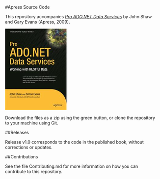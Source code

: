 #Apress Source Code

This repository accompanies [*Pro ADO.NET Data Services*](http://www.apress.com/9781430216148) by John Shaw and Gary Evans (Apress, 2009).

![Cover image](9781430216148.jpg)

Download the files as a zip using the green button, or clone the repository to your machine using Git.

##Releases

Release v1.0 corresponds to the code in the published book, without corrections or updates.

##Contributions

See the file Contributing.md for more information on how you can contribute to this repository.
